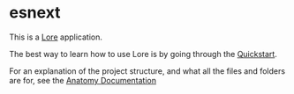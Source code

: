 # esnext

This is a [Lore](https://www.lorejs.org) application.

The best way to learn how to use Lore is by going through the [Quickstart](https://www.lorejs.org/anatomy/).

For an explanation of the project structure, and what all the files and folders are for, see
the [Anatomy Documentation](https://www.lorejs.org/anatomy/)
